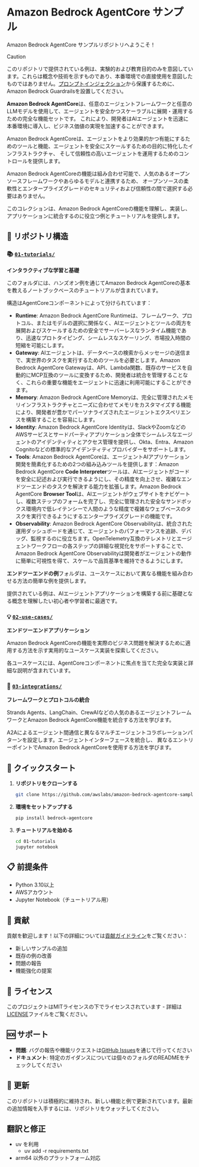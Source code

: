 # Amazon Bedrock AgentCore サンプル

Amazon Bedrock AgentCore サンプルリポジトリへようこそ！

> [!CAUTION]
> このリポジトリで提供されている例は、実験的および教育目的のみを意図しています。これらは概念や技術を示すものであり、本番環境での直接使用を意図したものではありません。[プロンプトインジェクション](https://docs.aws.amazon.com/bedrock/latest/userguide/prompt-injection.html)から保護するために、Amazon Bedrock Guardrailsを設置してください。

**Amazon Bedrock AgentCore**は、任意のエージェントフレームワークと任意のLLMモデルを使用して、エージェントを安全かつスケーラブルに展開・運用するための完全な機能セットです。
これにより、開発者はAIエージェントを迅速に本番環境に導入し、ビジネス価値の実現を加速することができます。

Amazon Bedrock AgentCoreは、エージェントをより効果的かつ有能にするためのツールと機能、エージェントを安全にスケールするための目的に特化したインフラストラクチャ、
そして信頼性の高いエージェントを運用するためのコントロールを提供します。

Amazon Bedrock AgentCoreの機能は組み合わせ可能で、人気のあるオープンソースフレームワークやあらゆるモデルと連携するため、
オープンソースの柔軟性とエンタープライズグレードのセキュリティおよび信頼性の間で選択する必要はありません。

このコレクションは、Amazon Bedrock AgentCoreの機能を理解し、実装し、アプリケーションに統合するのに役立つ例とチュートリアルを提供します。

## 📁 リポジトリ構造

### 📚 [`01-tutorials/`](./01-tutorials/)
**インタラクティブな学習と基礎**

このフォルダには、ハンズオン例を通じてAmazon Bedrock AgentCoreの基本を教えるノートブックベースのチュートリアルが含まれています。

構造はAgentCoreコンポーネントによって分けられています：
* **Runtime**: Amazon Bedrock AgentCore Runtimeは、フレームワーク、プロトコル、またはモデルの選択に関係なく、AIエージェントとツールの両方を展開およびスケールするための安全でサーバーレスなランタイム機能であり、迅速なプロトタイピング、シームレスなスケーリング、市場投入時間の短縮を可能にします。
* **Gateway**: AIエージェントは、データベースの検索からメッセージの送信まで、実世界のタスクを実行するためのツールを必要とします。Amazon Bedrock AgentCore Gatewayは、API、Lambda関数、既存のサービスを自動的にMCP互換のツールに変換するため、開発者は統合を管理することなく、これらの重要な機能をエージェントに迅速に利用可能にすることができます。
* **Memory**: Amazon Bedrock AgentCore Memoryは、完全に管理されたメモリインフラストラクチャとニーズに合わせてメモリをカスタマイズする機能により、開発者が豊かでパーソナライズされたエージェントエクスペリエンスを構築することを容易にします。
* **Identity**: Amazon Bedrock AgentCore Identityは、SlackやZoomなどのAWSサービスとサードパーティアプリケーション全体でシームレスなエージェントのアイデンティティとアクセス管理を提供し、Okta、Entra、Amazon Cognitoなどの標準的なアイデンティティプロバイダーをサポートします。
* **Tools**: Amazon Bedrock AgentCoreは、エージェントAIアプリケーション開発を簡素化するための2つの組み込みツールを提供します：Amazon Bedrock AgentCore **Code Interpreter**ツールは、AIエージェントがコードを安全に記述および実行できるようにし、その精度を向上させ、複雑なエンドツーエンドのタスクを解決する能力を拡張します。Amazon Bedrock AgentCore **Browser Tool**は、AIエージェントがウェブサイトをナビゲートし、複数ステップのフォームを完了し、完全に管理された安全なサンドボックス環境内で低レイテンシーで人間のような精度で複雑なウェブベースのタスクを実行できるようにするエンタープライズグレードの機能です。
* **Observability**: Amazon Bedrock AgentCore Observabilityは、統合された運用ダッシュボードを通じて、エージェントのパフォーマンスを追跡、デバッグ、監視するのに役立ちます。OpenTelemetry互換のテレメトリとエージェントワークフローの各ステップの詳細な視覚化をサポートすることで、Amazon Bedrock AgentCore Observabilityは開発者がエージェントの動作に簡単に可視性を得て、スケールで品質基準を維持できるようにします。

**エンドツーエンドの例**フォルダは、ユースケースにおいて異なる機能を組み合わせる方法の簡単な例を提供します。

提供されている例は、AIエージェントアプリケーションを構築する前に基礎となる概念を理解したい初心者や学習者に最適です。

### 💡 [`02-use-cases/`](./02-use-cases/)
**エンドツーエンドアプリケーション**

Amazon Bedrock AgentCoreの機能を実際のビジネス問題を解決するために適用する方法を示す実用的なユースケース実装を探索してください。

各ユースケースには、AgentCoreコンポーネントに焦点を当てた完全な実装と詳細な説明が含まれています。

### 🔌 [`03-integrations/`](./03-integrations/)
**フレームワークとプロトコルの統合**

Strands Agents、LangChain、CrewAIなどの人気のあるエージェントフレームワークとAmazon Bedrock AgentCore機能を統合する方法を学びます。

A2Aによるエージェント間通信と異なるマルチエージェントコラボレーションパターンを設定します。エージェントインターフェースを統合し、
異なるエントリーポイントでAmazon Bedrock AgentCoreを使用する方法を学びます。

## 🚀 クイックスタート

1. **リポジトリをクローンする**

   ```bash
   git clone https://github.com/awslabs/amazon-bedrock-agentcore-samples.git
   ```

2. **環境をセットアップする**

   ```bash
   pip install bedrock-agentcore
   ```

3. **チュートリアルを始める**
   ```bash
   cd 01-tutorials
   jupyter notebook
   ```

## 📋 前提条件

- Python 3.10以上
- AWSアカウント
- Jupyter Notebook（チュートリアル用）

## 🤝 貢献

貢献を歓迎します！以下の詳細については[貢献ガイドライン](CONTRIBUTING.md)をご覧ください：

- 新しいサンプルの追加
- 既存の例の改善
- 問題の報告
- 機能強化の提案

## 📄 ライセンス

このプロジェクトはMITライセンスの下でライセンスされています - 詳細は[LICENSE](LICENSE)ファイルをご覧ください。

## 🆘 サポート

- **問題**: バグの報告や機能リクエストは[GitHub Issues](https://github.com/awslabs/amazon-bedrock-agentcore-samples/issues)を通じて行ってください
- **ドキュメント**: 特定のガイダンスについては個々のフォルダのREADMEをチェックしてください

## 🔄 更新

このリポジトリは積極的に維持され、新しい機能と例で更新されています。最新の追加情報を入手するには、リポジトリをウォッチしてください。

## 翻訳と修正

- uv を利用
   - uv add -r requirements.txt
- arm64 以外のプラットフォーム対応



